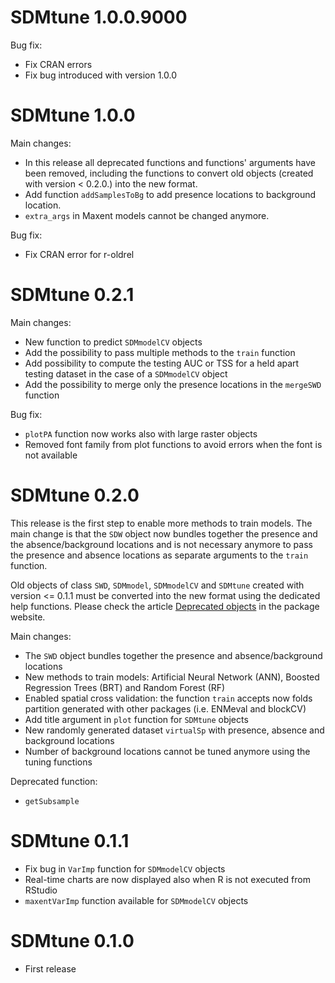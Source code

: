 # SDMtune 1.0.0.9000
Bug fix:
* Fix CRAN errors
* Fix bug introduced with version 1.0.0

# SDMtune 1.0.0
Main changes:
* In this release all deprecated functions and functions' arguments have been removed, including the functions to convert old objects (created with version < 0.2.0.) into the new format.
* Add function `addSamplesToBg` to add presence locations to background location.
* `extra_args` in Maxent models cannot be changed anymore.

Bug fix:
* Fix CRAN error for r-oldrel

# SDMtune 0.2.1
Main changes:
* New function to predict `SDMmodelCV` objects
* Add the possibility to pass multiple methods to the `train` function
* Add possibility to compute the testing AUC or TSS for a held apart testing dataset in the case of a `SDMmodelCV` object
* Add the possibility to merge only the presence locations in the `mergeSWD` function

Bug fix:
* `plotPA` function now works also with large raster objects 
* Removed font family from plot functions to avoid errors when the font is not available

# SDMtune 0.2.0
This release is the first step to enable more methods to train models. The main change is that the `SDW` object now bundles together the presence and the absence/background locations and is not necessary anymore to pass the presence and absence locations as separate arguments to the `train` function.

Old objects of class `SWD`, `SDMmodel`, `SDMmodelCV` and `SDMtune` created with version <= 0.1.1 must be converted into the new format using the dedicated help functions. Please check the article [Deprecated objects](https://consbiol-unibern.github.io/SDMtune/articles/articles/deprecated-objects.html) in the package website.  

Main changes:
* The `SWD` object bundles together the presence and absence/background locations
* New methods to train models: Artificial Neural Network (ANN), Boosted Regression Trees (BRT) and Random Forest (RF)
* Enabled spatial cross validation: the function `train` accepts now folds partition generated with other packages (i.e. ENMeval and blockCV)
* Add title argument in `plot` function for `SDMtune` objects
* New randomly generated dataset `virtualSp` with presence, absence and background locations
* Number of background locations cannot be tuned anymore using the tuning functions

Deprecated function:
* `getSubsample`

# SDMtune 0.1.1
* Fix bug in `VarImp` function for `SDMmodelCV` objects
* Real-time charts are now displayed also when R is not executed from RStudio
* `maxentVarImp` function available for `SDMmodelCV` objects

# SDMtune 0.1.0
* First release
